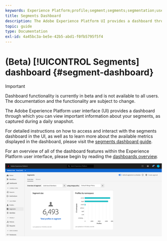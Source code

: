 ```yaml
---
keywords: Experience Platform;profile;segment;segments;segmentation;user interface;UI;customization;segment dashboard;dashboard
title: Segments Dashboard
description: The Adobe Experience Platform UI provides a dashboard through which you can view important metrics related to segments created and maintained by your organization. 
topic: guide
type: Documentation
exl-id: 4a45bc3a-be5e-42b5-abd1-f0fb5795f5f4
---
```

# (Beta) [!UICONTROL Segments] dashboard {#segment-dashboard}

>[!IMPORTANT]
>
>Dashboard functionality is currently in beta and is not available to all users. The documentation and the functionality are subject to change.

The Adobe Experience Platform user interface (UI) provides a dashboard through which you can view important information about your segments, as captured during a daily snapshot. 

For detailed instructions on how to access and interact with the segments dashboard in the UI, as well as to learn more about the available metrics displayed in the dashboard, please visit the [segments dashboard guide](../../dashboards/guides/segments.md).  

For an overview of all of the dashboard features within the Experience Platform user interface, please begin by reading the [dashboards overview](../../dashboards/home.md).

![](../images/ui/segment-dashboard/dashboard-overview.png)
